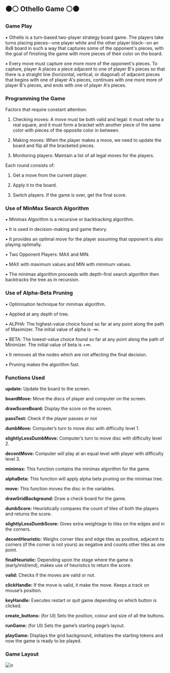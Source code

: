 ## ⚫⚪ Othello Game ⚪⚫

### Game Play

▪ Othello is a turn-based two-player strategy board game. The players take turns placing pieces--one player white and the other player black--on an 8x8 board in such a way that captures some of the opponent's pieces, with the goal of finishing the game with more pieces of their color on the board.

▪ Every move must capture one more more of the opponent's pieces. To capture, player A places a piece adjacent to one of player B's pieces so that there is a straight line (horizontal, vertical, or diagonal) of adjacent pieces that begins with one of player A's pieces, continues with one more more of player B's pieces, and ends with one of player A's pieces.

### Programming the Game

Factors that require constant attention:

1. Checking moves: A move must be both valid and legal: it must refer to a real square, and it must form a bracket with another piece of the same color with pieces of the opposite color in between.

2. Making moves: When the player makes a move, we need to update the board and flip all the bracketed pieces.

3. Monitoring players: Maintain a list of all legal moves for the players.

Each round consists of:

1. Get a move from the current player.

2. Apply it to the board.

3. Switch players. If the game is over, get the final score.

### Use of MinMax Search Algorithm

▪ Minimax Algorithm is a recursive or backtracking algorithm.

▪ It is used in decision-making and game theory. 

▪ It provides an optimal move for the player assuming that opponent is also playing optimally.

▪ Two Opponent Players: MAX and MIN.

▪ MAX with maximum values and MIN with minimum values.

▪ The minimax algorithm proceeds with depth-first search algorithm then backtracks the tree as in recursion.

### Use of Alpha-Beta Pruning

▪ Optimisation technique for minimax algorithm.

▪ Applied at any depth of tree.

▪ ALPHA: The highest-value choice found so far at any point along the path of Maximizer. The initial value of alpha is -∞.

▪ BETA: The lowest-value choice found so far at any point along the path of Minimizer. The initial value of beta is +∞.

▪ It removes all the nodes which are not affecting the final decision. 

▪ Pruning makes the algorithm fast.

### Functions Used

**update:** Update the board to the screen.

**boardMove:** Move the discs of player and computer on the screen.

**drawScoreBoard:** Display the score on the screen.

**passTest:** Check if the player passes or not

**dumbMove:** Computer’s turn to move disc with difficulty level 1.

**slightlyLessDumbMove:** Computer’s turn to move disc with difficulty level 2.

**decentMove:** Computer will play at an equal level with player with difficulty level 3.

**minimax:** This function contains the minimax algorithm for the game.

**alphaBeta:** This function will apply alpha beta pruning on the minimax tree.

**move:** This function moves the disc in the variables. 

**drawGridBackground:** Draw a check board for the game.

**dumbScore:** Heuristically compares the count of tiles of both the players and returns the score.

**slightlyLessDumbScore:** Gives extra weightage to tiles on the edges and in the corners.

**decentHeuristic:** Weighs corner tiles and edge tiles as positive, adjacent to corners (if the corner is not yours) as negative and counts other tiles as one point.

**finalHeuristic:** Depending upon the stage where the game is (early/mid/end), makes use of heuristics to return the score.

**valid:** Checks if the moves are valid or not.

**clickHandle:** If the move is valid, it make the move. Keeps a track on mouse’s position.

**keyHandle:** Executes restart or quit game depending on which button is clicked.

**create_buttons:** (for UI) Sets the position, colour and size of all the buttons.

**runGame:** (for UI) Sets the game’s starting page’s layout.

**playGame:** Displays the grid background, initializes the starting tokens and now the game is ready to be played.

### Game Layout

![o](https://user-images.githubusercontent.com/68627617/123771985-23879600-d8e9-11eb-9d29-08bf72ec25b4.png)
